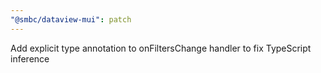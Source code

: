 ```yaml
---
"@smbc/dataview-mui": patch
---
```


Add explicit type annotation to onFiltersChange handler to fix TypeScript inference